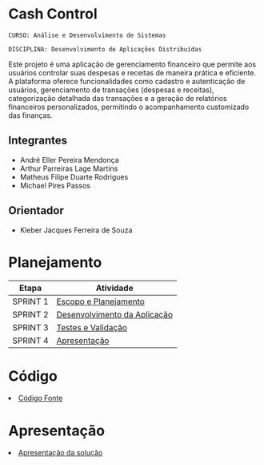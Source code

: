 # Cash Control

`CURSO: Análise e Desenvolvimento de Sistemas`

`DISCIPLINA: Desenvolvimento de Aplicações Distribuídas`

Este projeto é uma aplicação de gerenciamento financeiro que permite aos usuários controlar suas despesas e receitas de maneira prática e eficiente. A plataforma oferece funcionalidades como cadastro e autenticação de usuários, gerenciamento de transações (despesas e receitas), categorização detalhada das transações e a geração de relatórios financeiros personalizados, permitindo o acompanhamento customizado das finanças.

## Integrantes

* André Eller Pereira Mendonça
* Arthur Parreiras Lage Martins
* Matheus Filipe Duarte Rodrigues
* Michael Pires Passos

## Orientador

* Kleber Jacques Ferreira de Souza

# Planejamento

| Etapa         | Atividade |
|  :----:   | ----------- |
| SPRINT 1         |[Escopo e Planejamento](docs/especification.md) |
| SPRINT 2         |[Desenvolvimento da Aplicação](docs/development.md) |
| SPRINT 3         |[Testes e Validação](docs/tests.md) |
| SPRINT 4         |[Apresentação](presentation/README.md) |

# Código

<li><a href="src/README.md"> Código Fonte</a></li>

# Apresentação

<li><a href="presentation/README.md"> Apresentação da solução</a></li>
